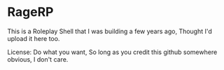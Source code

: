 # RageRP
This is a Roleplay Shell that I was building a few years ago, Thought I'd upload it here too.

License:
Do what you want, So long as you credit this github somewhere obvious, I don't care.
